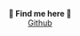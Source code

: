 <p align='center'>
  <b>🎨 Find me here 🎨</b><br>  
  <a href="https://github.com/jin1206t">Github</a><br><br>
</p>

##   
